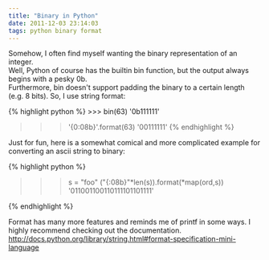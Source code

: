 ```yaml
---
title: "Binary in Python"
date: 2011-12-03 23:14:03
tags: python binary format
---
```


<p>
Somehow, I often find myself wanting 
the binary representation of an integer. 
<br />
Well, Python of course has the builtin bin function, but the output always begins with a pesky <span class="mono">0b</span>. 
<br />
Furthermore, bin doesn't support padding the binary to a certain length (e.g. 8 bits). So, I use string format:
<br />
</p>

<p>
{% highlight python %}
>>> bin(63)
'0b111111'

>>> '{0:08b}'.format(63)
'00111111'
{% endhighlight %}
</p>


<p>
Just for fun, here is a somewhat comical and more complicated example for converting an ascii string to binary:

{% highlight python %}

>>> s = "foo"
>>> ("{:08b}"*len(s)).format(*map(ord,s))
'011001100110111101101111'

{% endhighlight %}
</p>


<p>
Format has many more features and reminds me of printf in some ways. I highly recommend checking out the documentation.

<br />
<a href="http://docs.python.org/library/string.html#format-specification-mini-language">http://docs.python.org/library/string.html#format-specification-mini-language</a>
</p>
